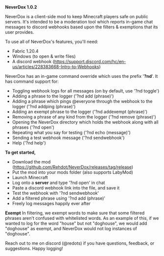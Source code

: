 **NeverDox 1.0.2**

NeverDox is a client-side mod to keep Minecraft players safe on public servers.
It's intended to be a moderation tool which reports in-game chat messages to discord webhooks based upon the filters & exemptions that its user provides.

To use all of NeverDox's features, you'll need:
- Fabric 1.20.4
- Windows (to open & write files)
- A discord webhook (https://support.discord.com/hc/en-us/articles/228383668-Intro-to-Webhooks)

NeverDox has an in-game command override which uses the prefix '**?nd**'.
It has command support for:
- Toggling webhook logs for all messages (on by default, use '?nd toggle')
- Adding a phrase to the logger ('?nd add (phrase)')
- Adding a phrase which pings @everyone through the webhook to the logger ('?nd addping (phrase)')
- Adding an exempt phrase to the logger ('?nd addexempt (phrase)')
- Removing a phrase of any kind from the logger ('?nd remove (phrase)')
- Opening the NeverDox directory which holds the webhook along with all phrases ('?nd open')
- Repeating what you say for testing ('?nd echo (message)')
- Sending a test webhook message ('?nd sendwebhook')
- Help ('?nd help')

**To get started,**
- Download the mod (https://github.com/Rehdot/NeverDox/releases/tag/release)
- Put the mod into your mods folder (also supports LabyMod)
- Launch Minecraft
- Log onto a **server** and type '?nd open' in chat
- Paste a discord webhook link into the file, and save it
- Test the webhook with '?nd sendwebhook'
- Add a filtered phrase using '?nd add (phrase)'
- Freely log messages happily ever after

**Exempt**
In filtering, we exempt words to make sure that some filtered phrases aren't confused with whitelisted words.
As an example of this, if we wanted to log for the word "house" but not "doghouse", we would add "doghouse" as exempt, and NeverDox would not log instances of "doghouse".

Reach out to me on discord (@redots) if you have questions, feedback, or suggestions. Happy logging!
